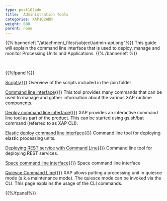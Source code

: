 ```yaml
---
type: post102adm
title:  Administration Tools
categories: XAP102ADM
weight: 600
parent: none
---
```






{{% bannerleft "/attachment_files/subject/admin-api.png"%}}
 This guide will explain the command line interface that is used to deploy, manage and monitor Processing Units and Applications.
 {{% /bannerleft %}}


<br>


{{%fpanel%}}

[Scripts](./scripts.html){{<wbr>}}
Overview of the scripts included in the <XAP root>/bin folder

[Command line interface](./command-line-interface.html){{<wbr>}}
This tool provides many commands that can be used to manage and gather information about the various XAP runtime components.

[Deploy command line interface](./deploy-command-line-interface.html){{<wbr>}}
XAP provides an interactive command line tool as part of the product. This can be started using gs.sh/bat command (referred to as XAP CLI).

[Elastic deploy command line interface](./elastic-deploy-command-line-interface.html){{<wbr>}}
Command line tool for  deploying elastic processing units.

[Deploying REST service with Command Line](./rest-deploy-command-line-interface.html){{<wbr>}}
Command line tool for  deploying REST services.

[Space command line interface](./space-gigaspaces-cli.html){{<wbr>}}
Space command line interface

[Quiesce Command Line](./quiesce-command-line-interface.html){{<wbr>}}
XAP allows putting a processing unit in quiesce mode (a.k.a maintenance mode). The quiesce mode can be invoked via the CLI. This page explains the usage of the CLI commands.

{{%/fpanel%}}


